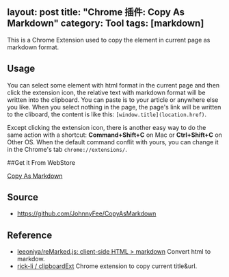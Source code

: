 layout: post
title: "Chrome 插件: Copy As Markdown"
category: Tool
tags: [markdown]
---
This is a Chrome Extension used to copy the element in current page as markdown format.

<!-- more -->

## Usage

You can select some element with html format in the current page and then click the extension icon, the relative text with markdown format will be written into the clipboard. You can paste is to your article or anywhere else you like. When you select nothing in the page, the page's link will be written to the cliboard, the content is like this: `[window.title](location.href)`.

Except clicking the extension icon, there is another easy way to do the same action with a shortcut: **Command+Shift+C** on Mac or **Ctrl+Shift+C** on Other OS. When the default command conflit with yours, you can change it in the Chrome's tab `chrome://extensions/`.

##Get it From WebStore

[Copy As Markdown](https://chrome.google.com/webstore/detail/copy-as-markdown/dgoenpnkphkichnohepecnmpmihnabdg)

## Source

- https://github.com/JohnnyFee/CopyAsMarkdown

## Reference

- [leeoniya/reMarked.js: client-side HTML > markdown](https://github.com/leeoniya/reMarked.js) Convert html to markdow.
- [rick-li / clipboardExt](https://github.com/rick-li/clipboardExt) Chrome extension to copy current title&url.
